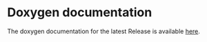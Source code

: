 # Doxygen documentation

The doxygen documentation for the latest Release is available [here](http://www.ring-team.org/ring_dl/public/software/ringmesh/doc/).
